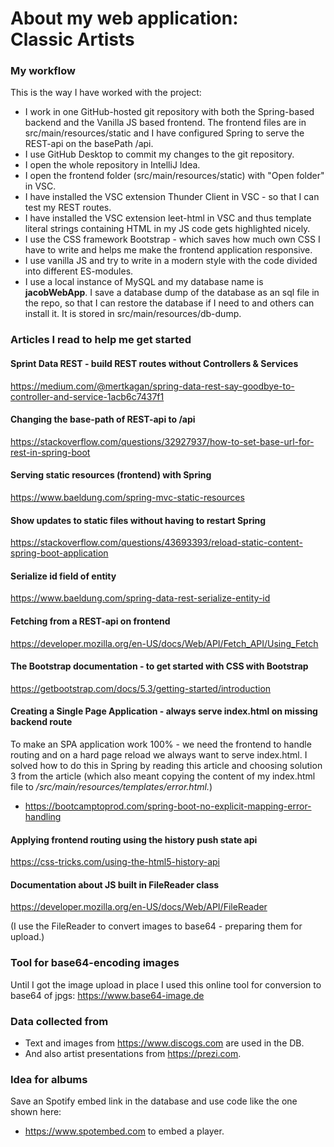 # About my web application:<br>Classic Artists

### My workflow
This is the way I have worked with the project:
* I work in one GitHub-hosted git repository with both the Spring-based backend and the Vanilla JS based frontend. The frontend files are in src/main/resources/static and I have configured Spring to serve the REST-api on the basePath /api.
* I use GitHub Desktop to commit my changes to the git repository.
* I open the whole repository in IntelliJ Idea.
* I open the frontend folder (src/main/resources/static) with "Open folder" in VSC.
* I have installed the VSC extension Thunder Client in VSC - so that I can test my REST routes.
* I have installed the VSC extension leet-html in VSC and thus template literal strings containing HTML in my JS code gets highlighted nicely.
* I use the CSS framework Bootstrap - which saves how much own CSS I have to write and helps me make the frontend application responsive.
* I use vanilla JS and try to write in a modern style with the code divided into different ES-modules.
* I use a local instance of MySQL and my database name is **jacobWebApp**. I save a database dump of the database as an sql file in the repo, so that I can restore the database if I need to and others can install it. It is stored in src/main/resources/db-dump.

### Articles I read to help me get started

#### Sprint Data REST - build REST routes without Controllers & Services
https://medium.com/@mertkagan/spring-data-rest-say-goodbye-to-controller-and-service-1acb6c7437f1

#### Changing the base-path of REST-api to /api
https://stackoverflow.com/questions/32927937/how-to-set-base-url-for-rest-in-spring-boot

#### Serving static resources (frontend) with Spring
https://www.baeldung.com/spring-mvc-static-resources

#### Show updates to static files without having to restart Spring
https://stackoverflow.com/questions/43693393/reload-static-content-spring-boot-application

#### Serialize id field of entity
https://www.baeldung.com/spring-data-rest-serialize-entity-id

#### Fetching from a REST-api on frontend
https://developer.mozilla.org/en-US/docs/Web/API/Fetch_API/Using_Fetch

#### The Bootstrap documentation - to get started with CSS with Bootstrap
https://getbootstrap.com/docs/5.3/getting-started/introduction

#### Creating a Single Page Application - always serve index.html on missing backend route
To make an SPA application work 100% - we need the frontend to handle routing and on a hard page reload we always want to serve index.html. I solved how to do this in Spring by reading this article and choosing solution 3 from the article (which also meant copying the content of my index.html file to */src/main/resources/templates/error.html.*)
* https://bootcamptoprod.com/spring-boot-no-explicit-mapping-error-handling

#### Applying frontend routing using the history push state api
https://css-tricks.com/using-the-html5-history-api

#### Documentation about JS built in FileReader class
https://developer.mozilla.org/en-US/docs/Web/API/FileReader

(I use the FileReader to convert images to base64 - preparing them for upload.)

### Tool for base64-encoding images
Until I got the image upload in place I used this online tool for conversion to base64 of jpgs:
https://www.base64-image.de

### Data collected from
* Text and images from https://www.discogs.com are used in the DB.
* And also artist presentations from https://prezi.com.

### Idea for albums
Save an Spotify embed link in the database and use code like the one shown here:
* https://www.spotembed.com to embed a player.